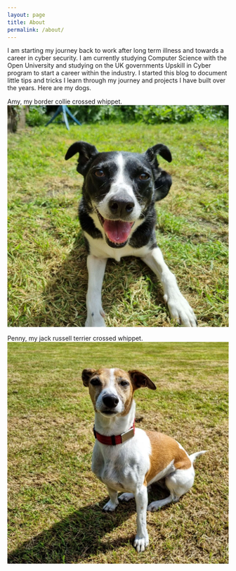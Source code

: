 ```yaml
---
layout: page
title: About
permalink: /about/
---
```


I am starting my journey back to work after long term illness and towards a career in cyber security. I am currently studying Computer Science with the Open University and studying on the UK governments Upskill in Cyber program to start a career within the industry. I started this blog to document little tips and tricks I learn through my journey and projects I have built over the years. Here are my dogs.
  

Amy, my border collie crossed whippet.
![Amy the dog](assets/amy.jpg)  
  
  
Penny, my jack russell terrier crossed whippet.
![Penny the dog](assets/penny.jpg)